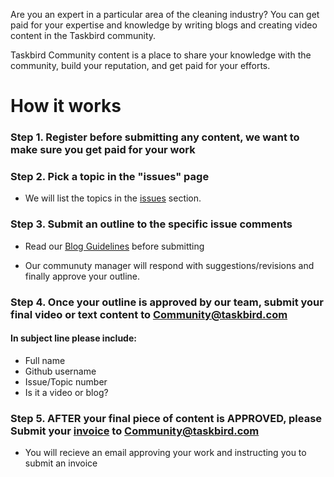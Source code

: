 Are you an expert in a particular area of the cleaning industry? You can get paid for your expertise and knowledge by writing blogs and creating video content in the Taskbird community. 

Taskbird Community content is a place to share your knowledge with the community, build your reputation, and get paid for your efforts.

# How it works 

### **Step 1**. Register before submitting any content, we want to make sure you get paid for your work

### **Step 2**. Pick a topic in the "issues" page
- We will list the topics in the [issues](https://github.com/Taskbird/community-content/issues) section. 

### **Step 3**. Submit an outline to the specific issue comments

- Read our [Blog Guidelines](https://github.com/Taskbird/community-content/blob/main/Blog%20Guidlines.pdf) before submitting

- Our communuty manager will respond with suggestions/revisions and finally approve your outline.


### **Step 4**. Once your outline is approved by our team, submit your final video or text content to Community@taskbird.com

#### In subject line please include:
- Full name
- Github username   
- Issue/Topic number 
- Is it a video or blog?


### **Step 5**. AFTER your final piece of content is APPROVED, please Submit your [invoice](https://github.com/Taskbird/community-content/blob/main/INVOICE%20TEMPLATE.pdf) to Community@taskbird.com

- You will recieve an email approving your work and instructing you to submit an invoice 



